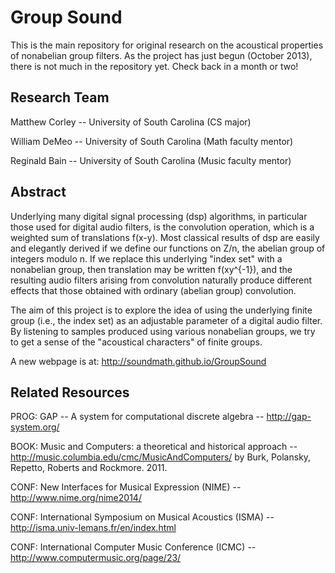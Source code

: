 Group Sound
===========

This is the main repository for original research on the acoustical properties of nonabelian group filters.  As the project has just begun (October 2013), there is not much in the repository yet.  Check back in a month or two!

Research Team
--------------
Matthew Corley -- University of South Carolina (CS major)

William DeMeo -- University of South Carolina (Math faculty mentor)

Reginald Bain -- University of South Carolina (Music faculty mentor)

Abstract
--------
Underlying many digital signal processing (dsp) algorithms, in particular those used for digital audio filters, is the convolution operation, which is a weighted sum of translations f(x-y). Most classical results of dsp are easily and elegantly derived if we define our functions on Z/n, the abelian group of integers modulo n. If we replace this underlying "index set" with a nonabelian group, then translation may be written f(xy^{-1}), and the resulting audio filters arising from convolution naturally produce different effects that those obtained with ordinary (abelian group) convolution. 

The aim of this project is to explore the idea of using the underlying finite group (i.e., the index set) as an adjustable parameter of a digital audio filter. By listening to samples produced using various nonabelian groups, we try to get a sense of the "acoustical characters" of finite groups.

A new webpage is at: http://soundmath.github.io/GroupSound

Related Resources
-----------------
PROG: GAP -- A system for computational discrete algebra -- http://gap-system.org/

BOOK: Music and Computers: a theoretical and historical approach -- http://music.columbia.edu/cmc/MusicAndComputers/
by Burk, Polansky, Repetto, Roberts and Rockmore. 2011. 

CONF: New Interfaces for Musical Expression (NIME) -- http://www.nime.org/nime2014/

CONF: International Symposium on Musical Acoustics (ISMA) -- http://isma.univ-lemans.fr/en/index.html

CONF: International Computer Music Conference (ICMC) -- http://www.computermusic.org/page/23/



